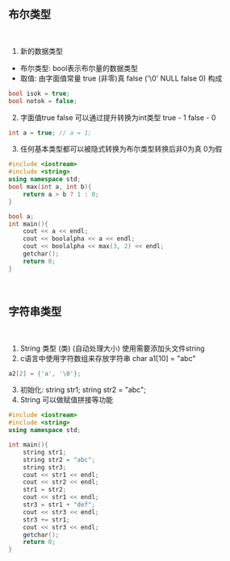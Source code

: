 ## 布尔类型

<br>

1) 新的数据类型
* 布尔类型: bool表示布尔量的数据类型
* 取值: 由字面值常量 true (非零)真 false ('\0' NULL false 0) 构成
```c++
bool isok = true;
bool notok = false;
```

2) 字面值true false 可以通过提升转换为int类型 true - 1 false - 0
```c++
int a = true; // a = 1;
```

3) 任何基本类型都可以被隐式转换为布尔类型转换后非0为真 0为假

```c++
#include <iostream>
#include <string>
using namespace std;
bool max(int a, int b){
    return a > b ? 1 : 0;
}

bool a;
int main(){
    cout << a << endl;
    cout << boolalpha << a << endl;
    cout << boolalpha << max(3, 2) << endl;
    getchar();
    return 0;
}
```

<br>

## 字符串类型

<br>

1) String 类型 (类) (自动处理大小) 使用需要添加头文件string
2) c语言中使用字符数组来存放字符串 char a1[10] = "abc"
```c
a2[2] = {'a', '\0'};
```
3) 初始化: string str1; string str2 = "abc";
4) String 可以做赋值拼接等功能

```c++
#include <iostream>
#include <string>
using namespace std;

int main(){
    string str1;
    string str2 = "abc";
    string str3;
    cout << str1 << endl;
    cout << str2 << endl;
    str1 = str2;
    cout << str1 << endl;
    str3 = str1 + "def";
    cout << str3 << endl;
    str3 += str1;
    cout << str3 << endl;
    getchar();
    return 0;
}
```
